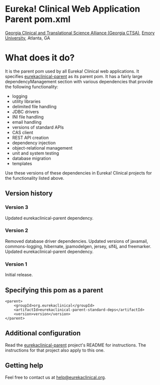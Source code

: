 # Eureka! Clinical Web Application Parent pom.xml
[Georgia Clinical and Translational Science Alliance (Georgia CTSA)](http://www.georgiactsa.org), [Emory University](http://www.emory.edu), Atlanta, GA

# What does it do?
It is the parent pom used by all Eureka! Clinical web applications. It specifies [eurekaclinical-parent](https://github.com/eurekaclinical/eurekaclinical-parent) as its parent pom. It has a fairly large dependencyManagement section with various dependencies that provide the following functionality:
* logging
* utility libraries
* delimited file handling
* JDBC drivers
* INI file handling
* email handling
* versions of standard APIs
* CAS client
* REST API creation
* dependency injection
* object-relational management
* unit and system testing
* database migration
* templates

Use these versions of these dependencies in Eureka! Clinical projects for the functionality listed above.

## Version history
### Version 3
Updated eurekaclinical-parent dependency.

### Version 2
Removed database driver dependencies. Updated versions of javamail, commons-logging, hibernate, jpamodelgen, jersey,
slf4j, and freemarker. Updated eurekaclinical-parent dependency.

### Version 1
Initial release.

## Specifying this pom as a parent
```
<parent>
    <groupId>org.eurekaclinical</groupId>
    <artifactId>eurekaclinical-parent-standard-deps</artifactId>
    <version>version</version>
</parent>
```

## Additional configuration
Read the [eurekaclinical-parent](https://github.com/eurekaclinical/eurekaclinical-parent) project's README for instructions. The instructions for that project also apply to this one.

## Getting help
Feel free to contact us at help@eurekaclinical.org.
